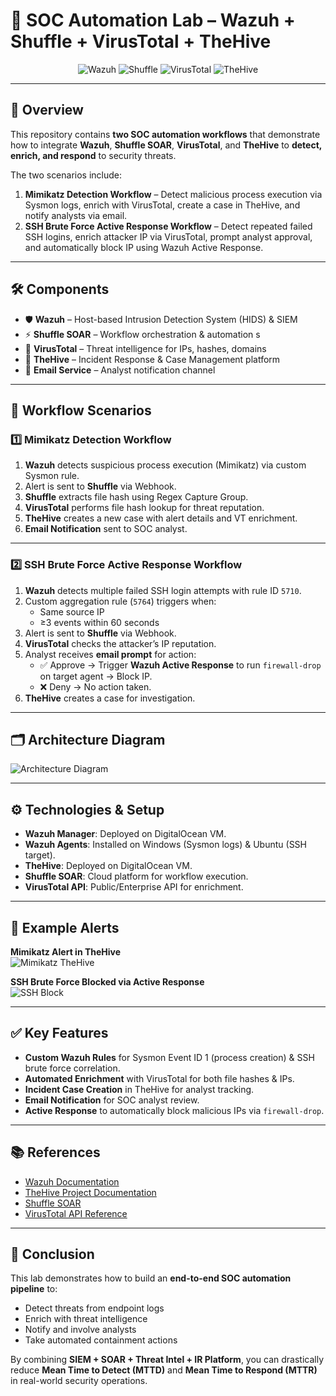 # 🚀 SOC Automation Lab – Wazuh + Shuffle + VirusTotal + TheHive

<div align="center">
  <img src="https://img.shields.io/badge/Wazuh-Active-blue?logo=wazuh" alt="Wazuh">
  <img src="https://img.shields.io/badge/Shuffle-SOAR-orange" alt="Shuffle">
  <img src="https://img.shields.io/badge/VirusTotal-Threat%20Intel-green" alt="VirusTotal">
  <img src="https://img.shields.io/badge/TheHive-Incident%20Response-yellow" alt="TheHive">
</div>

---

## 📌 Overview
This repository contains **two SOC automation workflows** that demonstrate how to integrate **Wazuh**, **Shuffle SOAR**, **VirusTotal**, and **TheHive** to **detect, enrich, and respond** to security threats.  

The two scenarios include:
1. **Mimikatz Detection Workflow** – Detect malicious process execution via Sysmon logs, enrich with VirusTotal, create a case in TheHive, and notify analysts via email.  
2. **SSH Brute Force Active Response Workflow** – Detect repeated failed SSH logins, enrich attacker IP via VirusTotal, prompt analyst approval, and automatically block IP using Wazuh Active Response.

---

## 🛠 Components
- 🛡 **Wazuh** – Host-based Intrusion Detection System (HIDS) & SIEM  
- ⚡ **Shuffle SOAR** – Workflow orchestration & automation  s
- 🧠 **VirusTotal** – Threat intelligence for IPs, hashes, domains  
- 🐝 **TheHive** – Incident Response & Case Management platform  
- 📧 **Email Service** – Analyst notification channel

---

## 🔄 Workflow Scenarios

### **1️⃣ Mimikatz Detection Workflow**
1. **Wazuh** detects suspicious process execution (Mimikatz) via custom Sysmon rule.
2. Alert is sent to **Shuffle** via Webhook.
3. **Shuffle** extracts file hash using Regex Capture Group.
4. **VirusTotal** performs file hash lookup for threat reputation.
5. **TheHive** creates a new case with alert details and VT enrichment.
6. **Email Notification** sent to SOC analyst.

---

### **2️⃣ SSH Brute Force Active Response Workflow**
1. **Wazuh** detects multiple failed SSH login attempts with rule ID `5710`.
2. Custom aggregation rule (`5764`) triggers when:
   - Same source IP  
   - ≥3 events within 60 seconds  
3. Alert is sent to **Shuffle** via Webhook.
4. **VirusTotal** checks the attacker’s IP reputation.
5. Analyst receives **email prompt** for action:
   - ✅ Approve → Trigger **Wazuh Active Response** to run `firewall-drop` on target agent → Block IP.
   - ❌ Deny → No action taken.
6. **TheHive** creates a case for investigation.

---

## 🗂 Architecture Diagram
![Architecture Diagram](https://hackmd.io/_uploads/SkKr3bKvgx.png)

---

## ⚙️ Technologies & Setup
- **Wazuh Manager**: Deployed on DigitalOcean VM.  
- **Wazuh Agents**: Installed on Windows (Sysmon logs) & Ubuntu (SSH target).  
- **TheHive**: Deployed on DigitalOcean VM.  
- **Shuffle SOAR**: Cloud platform for workflow execution.  
- **VirusTotal API**: Public/Enterprise API for enrichment.  

---

## 📩 Example Alerts

**Mimikatz Alert in TheHive**  
![Mimikatz TheHive](https://hackmd.io/_uploads/r1SPiGr_xe.png)  

**SSH Brute Force Blocked via Active Response**  
![SSH Block](https://hackmd.io/_uploads/rkpo945Ogx.png)  

---

## ✅ Key Features
- **Custom Wazuh Rules** for Sysmon Event ID 1 (process creation) & SSH brute force correlation.
- **Automated Enrichment** with VirusTotal for both file hashes & IPs.
- **Incident Case Creation** in TheHive for analyst tracking.
- **Email Notification** for SOC analyst review.
- **Active Response** to automatically block malicious IPs via `firewall-drop`.

---

## 📚 References
- [Wazuh Documentation](https://documentation.wazuh.com/current/index.html)  
- [TheHive Project Documentation](https://docs.strangebee.com/thehive/)  
- [Shuffle SOAR](https://shuffler.io)  
- [VirusTotal API Reference](https://developers.virustotal.com/)  

---

## 🏁 Conclusion
This lab demonstrates how to build an **end-to-end SOC automation pipeline** to:
- Detect threats from endpoint logs
- Enrich with threat intelligence
- Notify and involve analysts
- Take automated containment actions

By combining **SIEM + SOAR + Threat Intel + IR Platform**, you can drastically reduce **Mean Time to Detect (MTTD)** and **Mean Time to Respond (MTTR)** in real-world security operations.
